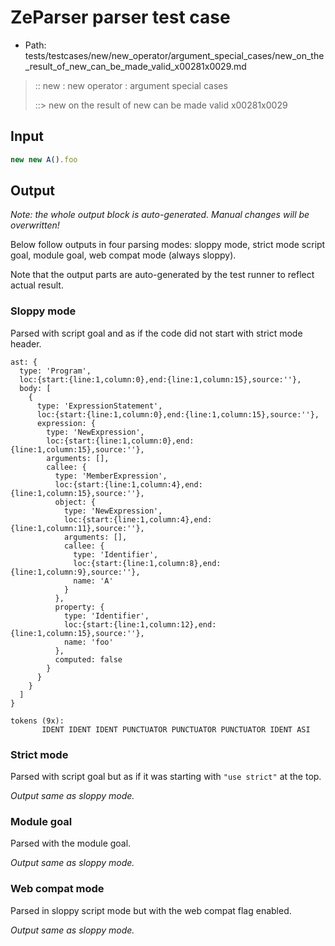 # ZeParser parser test case

- Path: tests/testcases/new/new_operator/argument_special_cases/new_on_the_result_of_new_can_be_made_valid_x00281x0029.md

> :: new : new operator : argument special cases
>
> ::> new on the result of new can be made valid x00281x0029

## Input

`````js
new new A().foo
`````

## Output

_Note: the whole output block is auto-generated. Manual changes will be overwritten!_

Below follow outputs in four parsing modes: sloppy mode, strict mode script goal, module goal, web compat mode (always sloppy).

Note that the output parts are auto-generated by the test runner to reflect actual result.

### Sloppy mode

Parsed with script goal and as if the code did not start with strict mode header.

`````
ast: {
  type: 'Program',
  loc:{start:{line:1,column:0},end:{line:1,column:15},source:''},
  body: [
    {
      type: 'ExpressionStatement',
      loc:{start:{line:1,column:0},end:{line:1,column:15},source:''},
      expression: {
        type: 'NewExpression',
        loc:{start:{line:1,column:0},end:{line:1,column:15},source:''},
        arguments: [],
        callee: {
          type: 'MemberExpression',
          loc:{start:{line:1,column:4},end:{line:1,column:15},source:''},
          object: {
            type: 'NewExpression',
            loc:{start:{line:1,column:4},end:{line:1,column:11},source:''},
            arguments: [],
            callee: {
              type: 'Identifier',
              loc:{start:{line:1,column:8},end:{line:1,column:9},source:''},
              name: 'A'
            }
          },
          property: {
            type: 'Identifier',
            loc:{start:{line:1,column:12},end:{line:1,column:15},source:''},
            name: 'foo'
          },
          computed: false
        }
      }
    }
  ]
}

tokens (9x):
       IDENT IDENT IDENT PUNCTUATOR PUNCTUATOR PUNCTUATOR IDENT ASI
`````

### Strict mode

Parsed with script goal but as if it was starting with `"use strict"` at the top.

_Output same as sloppy mode._

### Module goal

Parsed with the module goal.

_Output same as sloppy mode._

### Web compat mode

Parsed in sloppy script mode but with the web compat flag enabled.

_Output same as sloppy mode._
